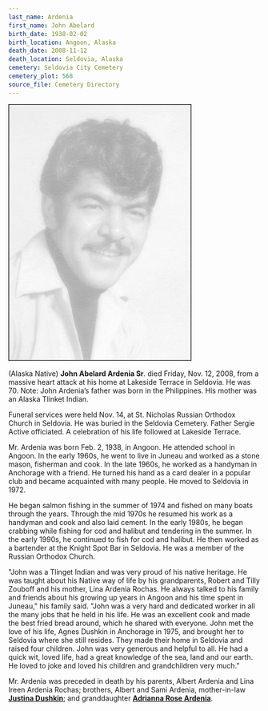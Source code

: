 ```yaml
---
last_name: Ardenia
first_name: John Abelard
birth_date: 1938-02-02
birth_location: Angoon, Alaska
death_date: 2008-11-12
death_location: Seldovia, Alaska
cemetery: Seldovia City Cemetery
cemetery_plot: 568
source_file: Cemetery Directory
---
```



![](../assets/images/JOHN%20ABELARD%20ARDENIA/media/image1.jpeg)

(Alaska Native) **John Abelard Ardenia Sr**. died Friday, Nov. 12, 2008,
from a massive heart attack at his home at Lakeside Terrace in Seldovia.
He was 70. Note: John Ardenia’s father was born in the Philippines. His
mother was an Alaska Tlinket Indian.

Funeral services were held Nov. 14, at St. Nicholas Russian Orthodox
Church in Seldovia. He was buried in the Seldovia Cemetery. Father
Sergie Active officiated. A celebration of his life followed at Lakeside
Terrace.

Mr. Ardenia was born Feb. 2, 1938, in Angoon. He attended school in
Angoon. In the early 1960s, he went to live in Juneau and worked as a
stone mason, fisherman and cook. In the late 1960s, he worked as a
handyman in Anchorage with a friend. He turned his hand as a card dealer
in a popular club and became acquainted with many people. He moved to
Seldovia in 1972.

He began salmon fishing in the summer of 1974 and fished on many boats
through the years. Through the mid 1970s he resumed his work as a
handyman and cook and also laid cement. In the early 1980s, he began
crabbing while fishing for cod and halibut and tendering in the summer.
In the early 1990s, he continued to fish for cod and halibut. He then
worked as a bartender at the Knight Spot Bar in Seldovia. He was a
member of the Russian Orthodox Church.

"John was a Tlinget Indian and was very proud of his native heritage. He
was taught about his Native way of life by his grandparents, Robert and
Tilly Zouboff and his mother, Lina Ardenia Rochas. He always talked to
his family and friends about his growing up years in Angoon and his time
spent in Juneau," his family said. "John was a very hard and dedicated
worker in all the many jobs that he held in his life. He was an
excellent cook and made the best fried bread around, which he shared
with everyone. John met the love of his life, Agnes Dushkin in Anchorage
in 1975, and brought her to Seldovia where she still resides. They made
their home in Seldovia and raised four children. John was very generous
and helpful to all. He had a quick wit, loved life, had a great
knowledge of the sea, land and our earth. He loved to joke and loved his
children and grandchildren very much."

Mr. Ardenia was preceded in death by his parents, Albert Ardenia and
Lina Ireen Ardenia Rochas; brothers, Albert and Sami Ardenia,
mother-in-law [**Justina Dushkin**](./Dushkin_Justina_Kuzakin.md); and granddaughter [**Adrianna Rose Ardenia**](./Ardenia_Adrianna_Rose.md).

